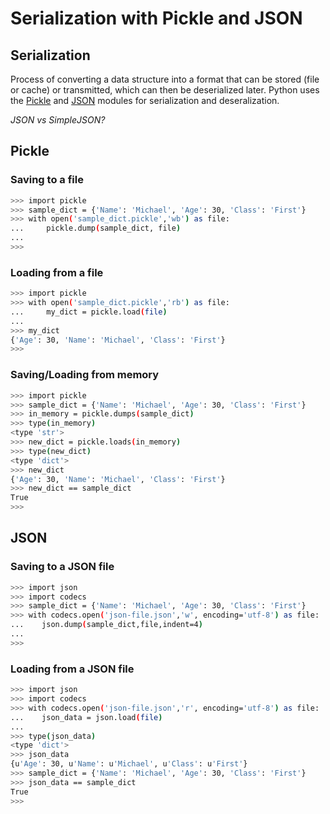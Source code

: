 # Serialization with Pickle and JSON

## Serialization

Process of converting a data structure into a format that can be stored (file or cache) or transmitted, which can then be deserialized later. Python uses the [Pickle](https://wiki.python.org/moin/UsingPickle) and [JSON](http://docs.python.org/2/library/json) modules for serialization and deseralization.

*JSON vs SimpleJSON?*

## Pickle

### Saving to a file

```sh
>>> import pickle
>>> sample_dict = {'Name': 'Michael', 'Age': 30, 'Class': 'First'}
>>> with open('sample_dict.pickle','wb') as file:
...     pickle.dump(sample_dict, file)
...
>>>
```

### Loading from a file

```sh
>>> import pickle
>>> with open('sample_dict.pickle','rb') as file:
...     my_dict = pickle.load(file)
...
>>> my_dict
{'Age': 30, 'Name': 'Michael', 'Class': 'First'}
>>>
```

### Saving/Loading from memory

```sh
>>> import pickle
>>> sample_dict = {'Name': 'Michael', 'Age': 30, 'Class': 'First'}
>>> in_memory = pickle.dumps(sample_dict)
>>> type(in_memory)
<type 'str'>
>>> new_dict = pickle.loads(in_memory)
>>> type(new_dict)
<type 'dict'>
>>> new_dict
{'Age': 30, 'Name': 'Michael', 'Class': 'First'}
>>> new_dict == sample_dict
True
>>>
```

## JSON

### Saving to a JSON file

```sh
>>> import json
>>> import codecs
>>> sample_dict = {'Name': 'Michael', 'Age': 30, 'Class': 'First'}
>>> with codecs.open('json-file.json','w', encoding='utf-8') as file:
...    json.dump(sample_dict,file,indent=4)
...
>>>
```

### Loading from a JSON file

```sh
>>> import json
>>> import codecs
>>> with codecs.open('json-file.json','r', encoding='utf-8') as file:
...    json_data = json.load(file)
...
>>> type(json_data)
<type 'dict'>
>>> json_data
{u'Age': 30, u'Name': u'Michael', u'Class': u'First'}
>>> sample_dict = {'Name': 'Michael', 'Age': 30, 'Class': 'First'}
>>> json_data == sample_dict
True
>>>
```
